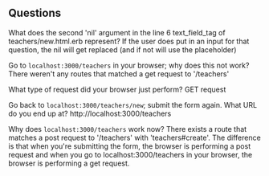 ## Questions

What does the second 'nil' argument in the line 6 text_field_tag of teachers/new.html.erb represent?
If the user does put in an input for that question, the nil will get replaced (and if not will use the placeholder)

Go to `localhost:3000/teachers` in your browser; why does this not work?
There weren't any routes that matched a get request to '/teachers'


What type of request did your browser just perform?
GET request

Go back to `localhost:3000/teachers/new`; submit the form again. What URL do you end up at?
http://localhost:3000/teachers

Why does `localhost:3000/teachers` work now?
There exists a route that matches a post request to '/teachers' with 'teachers#create'. The difference is that when you're submitting the form, the browser is performing a post request and when you go to localhost:3000/teachers in your browser, the browser is performing a get request.